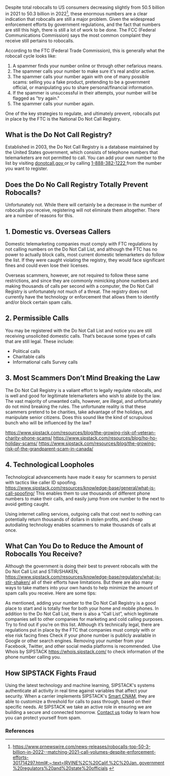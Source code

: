 Despite total robocalls to US consumers decreasing slightly from 50.5 billion in 2021 to 50.3 billion in 2022[^1], these enormous numbers are a clear indication that robocalls are still a major problem. Given the widespread enforcement efforts by government regulations, and the fact that numbers are still this high, there is still a lot of work to be done. The FCC (Federal Communications Commission) says the most common complaint they receive still pertains to robocalls. 

According to the FTC (Federal Trade Commission), this is generally what the robocall cycle looks like:

1. A spammer finds your number online or through other nefarious means.
2. The spammer calls your number to make sure it's real and/or active.
3. The spammer calls your number again with one of many possible scams: selling you a fake product, pretending to be a government official, or manipulating you to share personal/financial information.
4. If the spammer is unsuccessful in their attempts, your number will be flagged as "try again."
5. The spammer calls your number again.

One of the key strategies to regulate, and ultimately prevent, robocalls put in place by the FTC is the National Do Not Call Registry. 

## What is the Do Not Call Registry? 

Established in 2003, the Do Not Call Registry is a database maintained by the United States government, which consists of telephone numbers that telemarketers are not permitted to call. You can add your own number to the list by visiting <a href= 'https://datatracker.ietf.org/doc/draft-ietf-stir-messaging/' target="_blank"> donotcall.gov </a> or by calling <a href="tel:+ 18883821222"> 1-888-382-1222 </a> from the number you want to register.

## Does the Do No Call Registry Totally Prevent Robocalls?

Unfortunately not. While there will certainly be a decrease in the number of robocalls you receive, registering will not eliminate them altogether. There are a number of reasons for this. 

## 1. Domestic vs. Overseas Callers

Domestic telemarketing companies must comply with FTC regulations by not calling numbers on the Do Not Call List, and although the FTC has no power to actually block calls, most current domestic telemarketers do follow the list. If they were caught violating the registry, they would face significant fines and could even lose their licenses.

Overseas scammers, however, are not required to follow these same restrictions, and since they are commonly mimicking phone numbers and making thousands of calls per second with a computer, the Do Not Call Registry is unfortunately not much of a threat. The registry does not currently have the technology or enforcement that allows them to identify and/or block certain spam calls.

## 2. Permissible Calls

You may be registered with the Do Not Call List and notice you are still receiving unsolicited domestic calls. That’s because some types of calls that are still legal. These include:
- Political calls
- Charitable calls
- Informational calls
Survey calls

## 3. Most Scammers Don’t Mind Breaking the Law

The Do Not Call Registry is a valiant effort to legally regulate robocalls, and is well and good for legitimate telemarketers who wish to abide by the law. The vast majority of unwanted calls, however, are illegal, and unfortunately do not mind breaking the rules. The unfortunate reality is that these scammers pretend to be charities, take advantage of the holidays, and manipulate senior citizens. Does this sound like the kind of scrupulous bunch who will be influenced by the law?

https://www.sipstack.com/resources/blog/the-growing-risk-of-veteran-charity-phone-scams/
https://www.sipstack.com/resources/blog/ho-ho-holiday-scams/
https://www.sipstack.com/resources/blog/the-growing-risk-of-the-grandparent-scam-in-canada/

## 4. Technological Loopholes

Technological advancements have made it easy for scammers to persist with tactics like caller ID spoofing. https://www.sipstack.com/resources/knowledge-base/general/what-is-call-spoofing/ This enables them to use thousands of different phone numbers to make their calls, and easily jump from one number to the next to avoid getting caught.

Using internet calling services, outgoing calls that cost next to nothing can potentially return thousands of dollars in stolen profits, and cheap autodialing technology enables scammers to make thousands of calls at once.

## What Can You Do to Reduce the Amount of Robocalls You Receive?

Although the government is doing their best to prevent robocalls with the Do Not Call List and STIR/SHAKEN, https://www.sipstack.com/resources/knowledge-base/regulatory/what-is-stir-shaken/ all of their efforts have limitations. But there are also many ways to take matters into your own hands to help minimize the amount of spam calls you receive. Here are some tips:


As mentioned, adding your number to the Do Not Call Registry is a good place to start and is totally free for both your home and mobile phones. 
In addition to the Do Not Call List, there is also a “Call List”, which legitimate companies sell to other companies for marketing and cold calling purposes. Try to find out if you’re on this list. Although it’s technically legal, there are regulations put in place by the FTC that companies must comply with or else risk facing fines
Check if your phone number is publicly available in Google or other search engines. Removing your number from your Facebook, Twitter, and other social media platforms is recommended. 
Use Whois by SIPSTACK https://whois.sipstack.com/ to check information of the phone number calling you.

## How SIPSTACK Fights Fraud

Using the latest technology and machine learning, SIPSTACK's systems authenticate all activity in real time against variables that affect your security. When a carrier implements SIPSTACK's [Smart CNAM](https://www.sipstack.com/products/smart-cnam), they are able to customize a threshold for calls to pass through, based on their specific needs. At SIPSTACK we take an active role in ensuring we are building a secure and connected tomorrow. [Contact us](https://www.sipstack.com/contact/us) today to learn how you can protect yourself from spam.

### References
[^1]: <a href= 'https://www.prnewswire.com/news-releases/robocalls-top-50-3-billion-in-2022--matching-2021-call-volumes-despite-enforcement-efforts-301714297.html#:~:text=IRVINE%2C%20Calif.%2C%20Jan.,government%20regulators%20and%20state%20officials' target="_blank"> https://www.prnewswire.com/news-releases/robocalls-top-50-3-billion-in-2022--matching-2021-call-volumes-despite-enforcement-efforts-301714297.html#:~:text=IRVINE%2C%20Calif.%2C%20Jan.,government%20regulators%20and%20state%20officials </a> 

